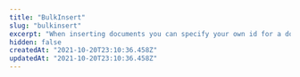 ```yaml
---
title: "BulkInsert"
slug: "bulkinsert"
excerpt: "When inserting documents you can specify your own id for a document by using the field name **\"\\_id\"**. \nFor specifying your own vector use the suffix (ends with)  **\"\\_vector\\_\"** for the field name.\ne.g. \"product\\_description\\_vector\\_\""
hidden: false
createdAt: "2021-10-20T23:10:36.458Z"
updatedAt: "2021-10-20T23:10:36.458Z"
---
```

